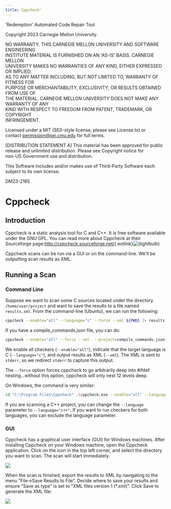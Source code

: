 ```yaml
---
title: Cppcheck'
---
```

<legal>  
'Redemption' Automated Code Repair Tool  
  
Copyright 2023 Carnegie Mellon University.  
  
NO WARRANTY. THIS CARNEGIE MELLON UNIVERSITY AND SOFTWARE ENGINEERING  
INSTITUTE MATERIAL IS FURNISHED ON AN 'AS-IS' BASIS. CARNEGIE MELLON  
UNIVERSITY MAKES NO WARRANTIES OF ANY KIND, EITHER EXPRESSED OR IMPLIED,  
AS TO ANY MATTER INCLUDING, BUT NOT LIMITED TO, WARRANTY OF FITNESS FOR  
PURPOSE OR MERCHANTABILITY, EXCLUSIVITY, OR RESULTS OBTAINED FROM USE OF  
THE MATERIAL. CARNEGIE MELLON UNIVERSITY DOES NOT MAKE ANY WARRANTY OF ANY  
KIND WITH RESPECT TO FREEDOM FROM PATENT, TRADEMARK, OR COPYRIGHT  
INFRINGEMENT.  
  
Licensed under a MIT (SEI)-style license, please see License.txt or  
contact permission@sei.cmu.edu for full terms.  
  
[DISTRIBUTION STATEMENT A] This material has been approved for public  
release and unlimited distribution.  Please see Copyright notice for  
non-US Government use and distribution.  
  
This Software includes and/or makes use of Third-Party Software each  
subject to its own license.  
  
DM23-2165  
</legal>  

Cppcheck
=================

Introduction
------------

Cppcheck is a static analysis tool for C and C++. It is free software
available under the GNU GPL. You can read more about Cppcheck at their
Sourceforge page:<http://cppcheck.sourceforge.net/>{.extlink}![(lightbulb)](images/icons/emoticons/lightbulb_on.png)

Cppcheck scans can be run via a GUI or on the command-line. We'll be
outputting scan results as XML.

Running a Scan
--------------

### Command Line

Suppose we want to scan some C sources located under the directory
`/home/user/project` and want to save the results to a file named
`results.xml`.  From the command-line (Ubuntu), we can run the
following:

``` sh
cppcheck --enable="all" --language="c" --force --xml ${PWD} 2> results.xml
```

If you have a compile_commands.json file, you can do:

``` sh
cppcheck --enable="all" --force --xml  --project=compile_commands.json  2> cppcheck_bear.xml
```

We enable all checkers (`--enable="all"`), indicate that the target
language is C (`--language="c"`), and output results as XML
(`--xml`). The XML is sent to `stderr`, so we redirect `stderr` to
capture this output.

The `--force` option forces cppcheck to go arbitrarily deep into
#ifdef nesting...without this option, cppcheck will only nest 12
levels deep.

On Windows, the command is very similar:

```sh
cd "C:\Program Files\Cppcheck" .\cppcheck.exe --enable="all" --language="c" --force --xml C:\MyProject 2> C:\myfolder\results.xml
```

If you are scanning a C++ project, you can change the `--language`
parameter to `--language="c++"`.  If you want to run checkers for both
languages, you can exclude the language parameter.

### GUI

Cppcheck has a graphical user interface (GUI) for Windows machines.
After installing Cppcheck on your Windows machine, open the Cppcheck
application. Click on the icon in the top left corner, and select the
directory you want to scan. The scan will start immediately.

![](attachments/cppcheck.png)

When the scan is finished, export the results to XML by navigating to
the menu "File-&gt;Save Results to File".  Decide where to save your
results and ensure "Save as type" is set to "XML files version 1
(\*.xml)".  Click Save to generate the XML file:

![](attachments/SaveAs.png)
